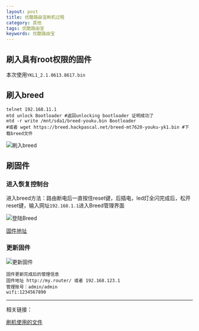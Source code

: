 ```yaml
---
layout: post
title: 优酷路由宝刷机过程
category: 其他
tags: 优酷路由宝
keywords: 优酷路由宝
---
```


## 刷入具有root权限的固件

本次使用`YKL1_2.1.0613.8617.bin`

## 刷入breed

```
telnet 192.168.11.1
mtd unlock Bootloader #返回unlocking bootloader 证明成功了
mtd -r write /mnt/sda1/breed-youku.bin Bootloader
#或者 wget https://breed.hackpascal.net/breed-mt7620-youku-yk1.bin #下载breed文件
```

![刷入breed](https://pic.yupoo.com/bztd/c1bd93f0/f96c13be.jpg)

## 刷固件

### 进入恢复控制台

进入breed方法：路由断电后一直按住reset键，后插电，led灯全闪完成后，松开reset键，输入网址`192.168.1.1`进入Breed管理界面

![登陆Breed](https://pic.yupoo.com/bztd/e18e772e/afeea40a.jpg)

[固件地址](http://www.right.com.cn/forum/thread-161324-1-1.html)

### 更新固件

![更新固件](https://pic.yupoo.com/bztd/4ab3e119/3566b964.jpg)

```
固件更新完成后的管理信息
固件地址 http://my.router/ 或者 192.168.123.1
管理账号：admin/admin
wifi:1234567890
```
---
相关链接：

[刷机使用的文件](https://pan.baidu.com/s/1geFkF3H)